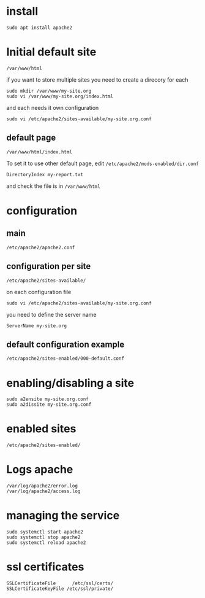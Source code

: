 # install

```
sudo apt install apache2
```
# Initial default site
```
/var/www/html
```
if you want to store multiple sites you need to create a direcory for each
```
sudo mkdir /var/www/my-site.org
sudo vi /var/www/my-site.org/index.html
```
and each needs it own configuration
```
sudo vi /etc/apache2/sites-available/my-site.org.conf
```
## default page
```
/var/www/html/index.html
```
To set it to use other default page, edit `/etc/apache2/mods-enabled/dir.conf` 
```
DirectoryIndex my-report.txt
```
and check the file is in `/var/www/html`

# configuration 
## main
```
/etc/apache2/apache2.conf
```
## configuration per site
```
/etc/apache2/sites-available/
```
on each configuration file
```
sudo vi /etc/apache2/sites-available/my-site.org.conf
```
you need to define the server name
```
ServerName my-site.org
```
## default configuration example
```
/etc/apache2/sites-enabled/000-default.conf
```

# enabling/disabling a site
```
sudo a2ensite my-site.org.conf
sudo a2dissite my-site.org.conf
```
# enabled sites
```
/etc/apache2/sites-enabled/
```
# Logs apache
```
/var/log/apache2/error.log
/var/log/apache2/access.log
```

# managing the service
```
sudo systemctl start apache2
sudo systemctl stop apache2
sudo systemctl reload apache2
```

# ssl certificates
```
SSLCertificateFile      /etc/ssl/certs/
SSLCertificateKeyFile /etc/ssl/private/
```

